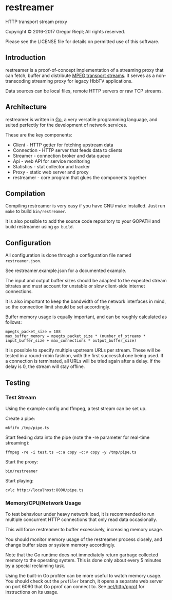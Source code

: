 # restreamer

HTTP transport stream proxy

Copyright © 2016-2017 Gregor Riepl;
All rights reserved.

Please see the LICENSE file for details on permitted use of this software.


## Introduction

restreamer is a proof-of-concept implementation of a streaming proxy
that can fetch, buffer and distribute [MPEG transport streams](https://en.wikipedia.org/wiki/MPEG-TS).
It serves as a non-transcoding streaming proxy for legacy HbbTV applications.

Data sources can be local files, remote HTTP servers or raw TCP streams.


## Architecture

restreamer is written in [Go](https://golang.org/), a very versatile
programming language, and suited perfectly for the development of
network services.

These are the key components:
* Client - HTTP getter for fetching upstream data
* Connection - HTTP server that feeds data to clients
* Streamer - connection broker and data queue
* Api - web API for service monitoring
* Statistics - stat collector and tracker
* Proxy - static web server and proxy
* restreamer - core program that glues the components together


## Compilation

Compiling restreamer is very easy if you have GNU make installed.
Just run `make` to build `bin/restreamer`.

It is also possible to add the source code repository to your GOPATH
and build restreamer using `go build`.


## Configuration

All configuration is done through a configuration file named `restreamer.json`.

See restreamer.example.json for a documented example.

The input and output buffer sizes should be adapted to the expected
stream bitrates and must account for unstable or slow client-side internet connections.

It is also important to keep the bandwidth of the network interfaces
in mind, so the connection limit should be set accordingly.

Buffer memory usage is equally important, and can be roughly calculated as follows:

```
mpegts_packet_size = 188
max_buffer_memory = mpegts_packet_size * (number_of_streams * input_buffer_size + max_connections * output_buffer_size)
```

It is possible to specify multiple upstream URLs per stream.
These will be tested in a round-robin fashion, with the first successful
one being used. If a connection is terminated, all URLs will be
tried again after a delay. If the delay is 0, the stream will stay offline.


## Testing

### Test Stream

Using the example config and ffmpeg, a test stream can be set up.

Create a pipe:
```
mkfifo /tmp/pipe.ts
```
Start feeding data into the pipe (note the -re parameter for real-time streaming):
```
ffmpeg -re -i test.ts -c:a copy -c:v copy -y /tmp/pipe.ts
```
Start the proxy:
```
bin/restreamer
```
Start playing:
```
cvlc http://localhost:8000/pipe.ts
```

### Memory/CPU/Network Usage

To test behaviour under heavy network load, it is recommended to run
multiple concurrent HTTP connections that only read data occasionally.

This will force restreamer to buffer excessively, increasing memory usage.

You should monitor memory usage of the restreamer process closely,
and change buffer sizes or system memory accordingly.

Note that the Go runtime does not immediately return garbage collected
memory to the operating system. This is done only about every 5 minutes
by a special reclaiming task.

Using the built-in Go profiler can be more useful to watch memory usage.
You should check out the `profiler` branch, it opens a separate web
server on port 6060 that Go pprof can connect to. See [net/http/pprof](https://golang.org/pkg/net/http/pprof/)
for instructions on its usage.
